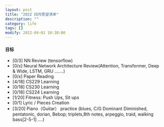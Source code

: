 ```yaml
---
layout: post
title: "2022 四月愿望清单"
description: ""
category: life
tags: []
modify: 2022-04-01 10:30:00
---
```



#### 目标

+ [0/3] NN Review (tensorflow)
+ [0/x] Neural Network Architecture Review(Attention, Transformer, Deep & Wide, LSTM, GRU .......)
+ [0/x] Paper Reading
+ [4/18] CS229 Learning
+ [0/18] CS230 Learning
+ [0/18] CS224 Learning
+ [1/20] Fitness: Push Ups, Sit ups
+ [0/1] Lyric / Pieces Creation
+ [3/20] Piano（Guitar） practice (blues, C/G Dominant Diminished, pentatonic, dorian, Bebop; 
triplets,8th notes, arpeggio, traid, walking bass[2-5-1] ....)
